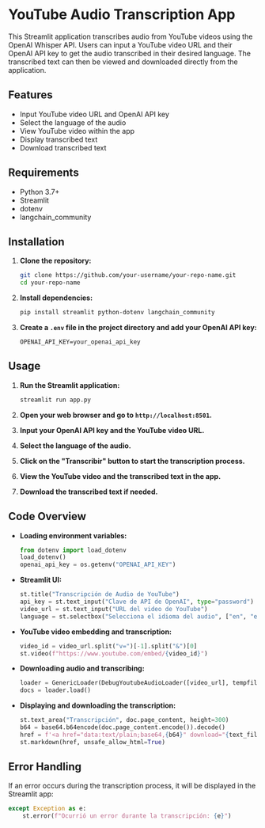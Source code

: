 # YouTube Audio Transcription App

This Streamlit application transcribes audio from YouTube videos using the OpenAI Whisper API. Users can input a YouTube video URL and their OpenAI API key to get the audio transcribed in their desired language. The transcribed text can then be viewed and downloaded directly from the application.

## Features

- Input YouTube video URL and OpenAI API key
- Select the language of the audio
- View YouTube video within the app
- Display transcribed text
- Download transcribed text

## Requirements

- Python 3.7+
- Streamlit
- dotenv
- langchain_community

## Installation

1. **Clone the repository:**

    ```bash
    git clone https://github.com/your-username/your-repo-name.git
    cd your-repo-name
    ```

2. **Install dependencies:**

    ```bash
    pip install streamlit python-dotenv langchain_community
    ```

3. **Create a `.env` file in the project directory and add your OpenAI API key:**

    ```
    OPENAI_API_KEY=your_openai_api_key
    ```

## Usage

1. **Run the Streamlit application:**

    ```bash
    streamlit run app.py
    ```

2. **Open your web browser and go to `http://localhost:8501`.**

3. **Input your OpenAI API key and the YouTube video URL.**

4. **Select the language of the audio.**

5. **Click on the "Transcribir" button to start the transcription process.**

6. **View the YouTube video and the transcribed text in the app.**

7. **Download the transcribed text if needed.**

## Code Overview

- **Loading environment variables:**

    ```python
    from dotenv import load_dotenv
    load_dotenv()
    openai_api_key = os.getenv("OPENAI_API_KEY")
    ```

- **Streamlit UI:**

    ```python
    st.title("Transcripción de Audio de YouTube")
    api_key = st.text_input("Clave de API de OpenAI", type="password")
    video_url = st.text_input("URL del video de YouTube")
    language = st.selectbox("Selecciona el idioma del audio", ["en", "es", "fr", "de", "it", "pt", "nl", "ru", "zh"])
    ```

- **YouTube video embedding and transcription:**

    ```python
    video_id = video_url.split("v=")[-1].split("&")[0]
    st.video(f"https://www.youtube.com/embed/{video_id}")
    ```

- **Downloading audio and transcribing:**

    ```python
    loader = GenericLoader(DebugYoutubeAudioLoader([video_url], tempfile.gettempdir()), OpenAIWhisperParser(api_key=api_key))
    docs = loader.load()
    ```

- **Displaying and downloading the transcription:**

    ```python
    st.text_area("Transcripción", doc.page_content, height=300)
    b64 = base64.b64encode(doc.page_content.encode()).decode()
    href = f'<a href="data:text/plain;base64,{b64}" download="{text_filename}">Descargar Transcripción</a>'
    st.markdown(href, unsafe_allow_html=True)
    ```

## Error Handling

If an error occurs during the transcription process, it will be displayed in the Streamlit app:

```python
except Exception as e:
    st.error(f"Ocurrió un error durante la transcripción: {e}")
